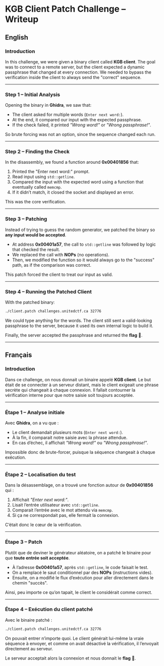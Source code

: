 # KGB Client Patch Challenge – Writeup

## English

### Introduction
In this challenge, we were given a binary client called **KGB client**.
The goal was to connect to a remote server, but the client expected a dynamic passphrase that changed at every connection.
We needed to bypass the verification inside the client to always send the "correct" sequence.

---

### Step 1 – Initial Analysis
Opening the binary in **Ghidra**, we saw that:
- The client asked for multiple words (`Enter next word:`).
- At the end, it compared our input with the expected passphrase.
- If the check failed, it printed *"Wrong word!"* or *"Wrong passphrase!"*.

So brute forcing was not an option, since the sequence changed each run.

---

### Step 2 – Finding the Check
In the disassembly, we found a function around **0x00401856** that:
1. Printed the "Enter next word:" prompt.
2. Read input using `std::getline`.
3. Compared the input with the expected word using a function that eventually called `memcmp`.
4. If it didn’t match, it closed the socket and displayed an error.

This was the core verification.

---

### Step 3 – Patching
Instead of trying to guess the random generator, we patched the binary so **any input would be accepted**.

- At address **0x00401a57**, the call to `std::getline` was followed by logic that checked the result.
- We replaced the call with **NOPs** (no operations).
- Then, we modified the function so it would always go to the "success" path, as if the comparison was correct.

This patch forced the client to treat our input as valid.

---

### Step 4 – Running the Patched Client
With the patched binary:
```bash
./client.patch challenges.unitedctf.ca 32776
```

We could type anything for the words.
The client still sent a valid-looking passphrase to the server, because it used its own internal logic to build it.

Finally, the server accepted the passphrase and returned the **flag** 🎉.

---

## Français

### Introduction
Dans ce challenge, on nous donnait un binaire appelé **KGB client**.
Le but était de se connecter à un serveur distant, mais le client exigeait une phrase secrète qui changeait à chaque connexion.
Il fallait contourner la vérification interne pour que notre saisie soit toujours acceptée.

---

### Étape 1 – Analyse initiale
Avec **Ghidra**, on a vu que :
- Le client demandait plusieurs mots (`Enter next word:`).
- À la fin, il comparait notre saisie avec la phrase attendue.
- En cas d’échec, il affichait *"Wrong word!"* ou *"Wrong passphrase!"*.

Impossible donc de brute-forcer, puisque la séquence changeait à chaque exécution.

---

### Étape 2 – Localisation du test
Dans la désassemblage, on a trouvé une fonction autour de **0x00401856** qui :
1. Affichait *"Enter next word:"*.
2. Lisait l’entrée utilisateur avec `std::getline`.
3. Comparait l’entrée avec le mot attendu via `memcmp`.
4. Si ça ne correspondait pas, elle fermait la connexion.

C’était donc le cœur de la vérification.

---

### Étape 3 – Patch
Plutôt que de deviner le générateur aléatoire, on a patché le binaire pour que **toute entrée soit acceptée**.

- À l’adresse **0x00401a57**, après `std::getline`, le code faisait le test.
- On a remplacé le saut conditionnel par des **NOPs** (instructions vides).
- Ensuite, on a modifié le flux d’exécution pour aller directement dans le chemin "succès".

Ainsi, peu importe ce qu’on tapait, le client le considérait comme correct.

---

### Étape 4 – Exécution du client patché
Avec le binaire patché :
```bash
./client.patch challenges.unitedctf.ca 32776
```

On pouvait entrer n’importe quoi.
Le client générait lui-même la vraie séquence à envoyer, et comme on avait désactivé la vérification, il l’envoyait directement au serveur.

Le serveur acceptait alors la connexion et nous donnait le **flag** 🎉.
